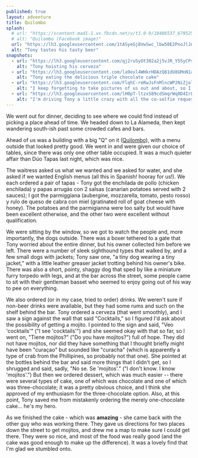 ```yaml
---
published: true
layout: adventure
title: Quilombo
splash:
  # url: "https://scontent-mad1-1.xx.fbcdn.net/v/t1.0-9/10406537_679525745472312_145046509725539020_n.jpg?oh=c0735648dfe76e856b47ebfbb683f925&oe=58B4DD05"
  # alt: "Quilombo (Facebook image)"
  url: "https://lh3.googleusercontent.com/1tASyeGj8VwSwc_lbw50E2PnoJlJn-3mWi92_a0Vs6ujm0tELBl_DuJ7jZ2jntO_TwtBIrEESl7wORkYTgaus2x7OlW8jj6ui2_vQ6vYXPXuhzwsYTAlPg3lNnHpB7Y6lq9yzIm9pg9igNVF4lF1z7dHf0L_Oyl2Okvvr_o5n_L18dvy8mD4TtA84ikMfJC9D8RzS9PIzFvpiGZdSoy7de1XLhjXqRbwwzdj4MTyUhBKYhvAXj44qmnJmWDnHGYQ3icRMenEk90-wlm1SxyeWzTZ1ZlHAdwD4mpueiUy7rQTYOfS7hvXW5t-lh5ZqPasFeJlj3Mv4PAUR76j9A5z5sExsJ05tySTxEIJV9uETYE1ixEFMPexJnGZQYRYQZFJERagvL0E9uf0CIooq0DmJBdRhI1n0t5_4Tp2ipk21eSWjH51Mtc67lK_gkgPLFta66HXH-ngAz99tNEfMvz5Gll0iTT9YR6CvIvws5DeWC0qfPt6iYY9Ixpd8_Lr7oixjNvXMiwL4I5skKX33HMt4ELJyvS6CVJvax7HwNMheMbsgsVJML8IMKea9SEX21_mcjZDYAhgrAhQufxX3bcxLEuLy0OscmqkmVodxrZGb-Idg6ihcL2W=w703-h934-no"
  alt: "Tony tastes his tasty beer"
snapshots:
  - url: "https://lh3.googleusercontent.com/qj2ruSyOt302a2j5vJR_Y55yCPssNkQiEnjcqtRfgOXmPlZaaS8nU5UdOr6cW9g9wi3IZTyID4pZ-SxwdfCEFPr8HmOzgJCD3DmH0DKmTw_HUIeyICpGFsJE2og73RapGkypb4wxMG-2tGybx6JpALaegx8ONkfPhRftZ7tKvPtwz_HTBrjMuNWWAYPyoKVLKTXVQXtpNGI4gkopFWIdTrSUNfUt-3IdY9---Wto3Zh_hZWd9uDKK86mLt6c3BsZ6pbOgTQI5FYt2tNn8d6XEWmWaLMlZYpzmw81J--eYAHZqZAts0VV3RwUp7hIBj9JvdvMt_DsMC5aAI-ALvL3uU-Qu4zmkjz81gZDo5marl1FFP8do0pfzpgOYNcZ3XfUe-5To5Mhv1p0akZc17NnRjLg8o7Noe7ES7x24O-rGizZAXjHyVO7E4ZXtpjKrPkGsmBJe3KDuh_UoniVFiMaEMo_mwXTw40JzwBn0ae2FvMbpDt5qxIWScEhxDK1EMw4cKxlzlbh-cIg-JaV-cBCWF-ilQBD-3n6CgRYD9Y-BaopvTaa9YgFKSLNwnQZfndvK8OsL0CCIpGI5AzSAU4nGcqgRk8PIaH2o0uLzgKIG0TJgOJYZ7eH=w702-h934-no"
    alt: "Tony hoisting his cerveza"
  - url: "https://lh3.googleusercontent.com/la9exl4WHkrHDAzQ81dU8GMnN1ar63llkggZWKu4vU5RKqXtS6bR2m3Q5cUiiVRji8fPGLY23gwITFA3LqArVcNl7tnMHQWX2yILKa0p3WHoGPERVr8pvCvE2gfTuIcrgVONi5Slohqd3TbFz3bpolcn6zSQsE6dwywjXsVzHU4cZJ-cMnXJIK2KUC25t55tojVZ2hRpV9uhXYjv1tul62ikMZbp8NMEGMVqvNNungi_kEAhMQ1pcxszTwaCVK_Lw8jC6sAR4qMyfwLbM4GgfyfAHEU7Hc55h17VOOXpX7sTc7kzE9ky6ozalftv7w3Hj7wMvJIzIMdcqTflmjEPvkoXBXNAXSDWkDUtnR4eMQHfrhQUc1S7n1O9tZWncL1cZsqz44WIiLWc92ReytaauwiA3EJjSxZ4FK9XqHIn4V7elVgNZZTTqdoqKjMHOWOEVq9_DlPamjXKNGOQV-aWD3PSW8-gP8Jps3G--h0GMQWoIeqKlgIlHFhJqSUdyDUONZyKQaS7LZBKKqmJ0mk62drulu5LlZrXqwKsDGGbFHyV0InRRqFtp6TlerJyVHwFzEcvN2zt2Iwyah2QbHjrZzf-AeImZ3rYJXpRK1Hu34ObCB2fYlSf=w702-h934-no"
    alt: "Tony eating the delicious triple chocolate cake"
  - url: "https://lh3.googleusercontent.com/FlqhC-reRwJsFnMlncWP2NiZjolBLaeUW8zOR4ZK156XNsJyrUExFynPwoYgYmYp2tEznkjSp831ZPiGdIPSM5PelclSVaG7xMLri5sRx-cdXKpswmEayo-MJT38-QCyKS-nuC27VEcRXfhOF-C3-9aOtmqINkRXj_fovLL9IgB3wPh5nvKADjqVGhcS0f7EOI2XgPyXLvJtbKQpG9kndYrDPYgT2kYEKlRMaG1PK-1Yhy5sHoDKJZ78J2FvIfl0t4QA7ghbqHLjt6BeF_p6av-cFfqJzwxDX_ctpTjJnP-OVea8UpAtYCeb-1-Fh7QP7C0zEKp5qXXKm1ts8Jve2lxIPznNOy5UBeefVH0B4EPzKIebWezhZ9iBy-Z2vm52GV2wIvpw3326R9-aD_7JDT-UgbYplwg_AGniLuHaRNND6M7Z5xBDC0pACxZg3Lri4ERnogh3rnP-ESIGq6HsgyzFgYzYuA-Blw_AcvCXzyCQQyYpBul3na6lMRbABBytc_uolyqAQCDb3F82ALYsU2bk5oPQDgOVLcaNqJey8xdFRwmi3ZMwlSm0etQgyNv2ym3zAuGGb98q25KDSh6YsVT9qc_Y-aqsQz4VlM3KsZO21UFvBHyh=w703-h934-no"
    alt: "I keep forgetting to take pictures of us out and about, so I took some when we got home instead"
  - url: "https://lh3.googleusercontent.com/lH0pT-ltzxS89cdSmqrWq0D4IrLUxQ9gkm25JvS89VdqgOQJbVSoWbGYSMbfTfaKorq64XaGOtYhaS830Jmth__yogbpBsYJcUDVbRR9eO8aD_i6dL2edDGbZF1_gSu09kDTc4TT0ezWCa3pYWaNjeACpQwtuLFO5Dn2sw1Cdr_tqPOY9J1dSfjYpNU8FH-qFLblRDp_3Vf_i1yGSfeapQx_Dv1g-JLJcEEVwh3j8ujxWwuKKbWM7Ow9HRZIf-Ihfj3Biile7FGlUYXvOo5wVu5wco-9qmrks2LnMAECGXia9_lVUadBDi6XxrYXlNPUh_RHOtBzi6kz4IkYDv0siLDmmzer09C-jyX1TV1ryPfTMA1BYfxCKrd4rR6xQrgCLobxYIhy01qPCKyYjToapHnytEiXAbZgTc-uaZjurLZ-apzuSnf2W8XHkgpS-xTDiYeirznLS9MNL1Yk8jp7k0SBLYI4iKnkNt42LAe0eL4-des-ZxtM8nfs569zeUrGjDRVvpNv5mZzGfsqG3QaAGv4vl4YwAMpUUTdzqAkad45G_CbqkbUiWwkt95M6IJAF7y25nXHEGxgBDMzFJDsXc-esn2JRBVp0YK5esFoxIKNbK7EVTcM=w703-h934-no"
    alt: "I'm driving Tony a little crazy with all the co-selfie requests"
---
```


We went out for dinner, deciding to see where we could find instead of picking a place ahead of time. We headed down to La Alameda, then kept wandering south-ish past some crowded cafes and bars.

Ahead of us was a building with a big "Q" on it ([Quilombo](https://www.facebook.com/quilombocafesevilla)), with a menu outside that looked pretty good. We went in and were given our choice of tables, since there was only one other table occupied. It was a much quieter affair than Dúo Tapas last night, which was nice.

The waitress asked us what we wanted and we asked for water, and she asked if we wanted English menus (all this in Spanish! hooray for us!). We each ordered a pair of tapas - Tony got the enchilada de pollo (chicken enchilada) y papas arrugás con 2 salsas (canarian potatoes served with 2 sauces); I got the parmiggiana (aubergine, mozzarella, tomato, pesto rosso) y rulo de queso de cabra con miel (gratinated roll of goat cheese with honey). The potatoes and the parmigianna were too salty but would have been excellent otherwise, and the other two were excellent without qualification.

We were sitting by the window, so we got to watch the people and, more importantly, the dogs outside. There was a boxer tethered to a gate that Tony worried about the entire dinner, but his owner collected him before we left. There were a number of sleek sighthound types that walked by, and a few small dogs with jackets; Tony saw one, "a tiny dog wearing a tiny jacket," with a little leather greaser jacket trotting behind his owner's bike. There was also a short, pointy, shaggy dog that sped by like a miniature furry torpedo with legs, and at the bar across the street, some people came to sit with their gentleman basset who seemed to enjoy going out of his way to pee on everything.

We also ordered (or in my case, tried to order) drinks. We weren't sure if non-beer drinks were available, but they had some rums and such on the shelf behind the bar. Tony ordered a cerveza (that went smoothly), and I saw a sign against the wall that said "Cocktails," so I figured I'd ask about the possibility of getting a mojito. I pointed to the sign and said, "Veo 'cocktails'" ("I see 'cocktails'") and she seemed okay with that so far, so I went on, "Tiene mojitos?" ("Do you have mojitos?") full of hope. They did not have mojitos, nor did they have something that I thought briefly might have been "curaçao" but sounded like "curacha" (which is apparently a type of crab from the Phillipines, so probably not that one). She pointed at the bottles behind the bar and said more things that I didn't get, so I shrugged and said, sadly, "No se. Se 'mojitos'." ("I don't know. I know 'mojitos'.") But then we ordered dessert, which was much easier -- there were several types of cake, one of which was chocolate and one of which was three-chocolate; it was a pretty obvious choice, and I think she approved of my enthusiasm for the three-chocolate option. Also, at this point, Tony saved me from mistakenly ordering the merely one-chocolate cake... he's my hero.

As we finished the cake - which was **amazing** - she came back with the other guy who was working there. They gave us directions for two places down the street to get mojitos, and drew me a map to make sure I could get there. They were so nice, and most of the food was really good (and the cake was good enough to make up the difference). It was a lovely find that I'm glad we stumbled onto.
